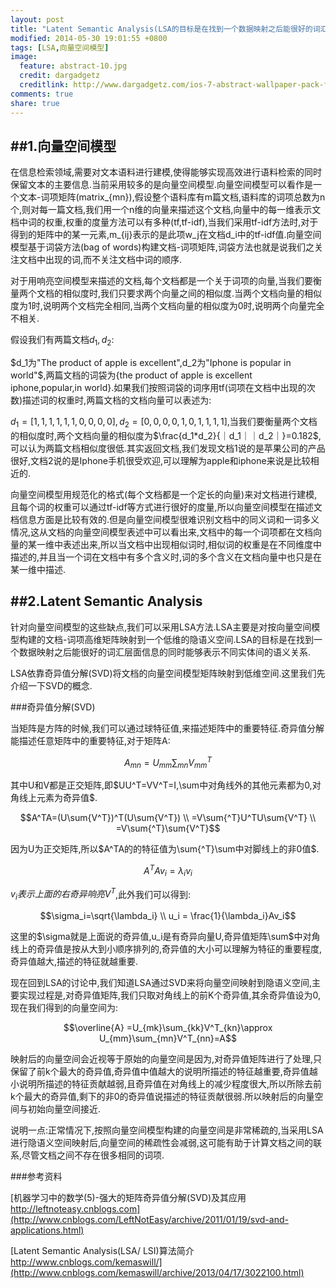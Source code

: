 ```yaml
---
layout: post
title: "Latent Semantic Analysis(LSA的目标是在找到一个数据映射之后能很好的词汇层面信息的同时能够表示不同实体间的语义关系)"
modified: 2014-05-30 19:01:55 +0800
tags: [LSA,向量空间模型]
image:
  feature: abstract-10.jpg
  credit: dargadgetz
  creditlink: http://www.dargadgetz.com/ios-7-abstract-wallpaper-pack-for-iphone-5-and-ipod-touch-retina/
comments: true
share: true
---
```


##1.向量空间模型
-------------

在信息检索领域,需要对文本语料进行建模,使得能够实现高效进行语料检索的同时保留文本的主要信息.当前采用较多的是向量空间模型.向量空间模型可以看作是一个文本-词项矩阵(matrix_{mn}),假设整个语料库有m篇文档,语料库的词项总数为n个,则对每一篇文档,我们用一个n维的向量来描述这个文档,向量中的每一维表示文档中词的权重,权重的度量方法可以有多种(tf,tf-idf),当我们采用tf-idf方法时,对于得到的矩阵中的某一元素,m_{ij}表示的是此项w_j在文档d_i中的tf-idf值.向量空间模型基于词袋方法(bag of words)构建文档-词项矩阵,词袋方法也就是说我们之关注文档中出现的词,而不关注文档中词的顺序.

对于用响亮空间模型来描述的文档,每个文档都是一个关于词项的向量,当我们要衡量两个文档的相似度时,我们只要求两个向量之间的相似度.当两个文档向量的相似度为1时,说明两个文档完全相同,当两个文档向量的相似度为0时,说明两个向量完全不相关.		


假设我们有两篇文档$d_1,d_2$:		

$d_1为"The product of apple is excellent",d_2为"Iphone is popular in world"$,两篇文档的词袋为{the product of apple is excellent iphone,popular,in world}.如果我们按照词袋的词序用tf(词项在文档中出现的次数)描述词的权重时,两篇文档的文档向量可以表述为:		

$d_1=[1,1,1,1,1,1,0,0,0,0],d_2=[0,0,0,0,1,0,1,1,1,1]$,当我们要衡量两个文档的相似度时,两个文档向量的相似度为$\frac{d_1*d_2}{｜d_1｜｜d_2｜}=0.182$,可以认为两篇文档相似度很低.其实返回文档,我们发现文档1说的是苹果公司的产品很好,文档2说的是Iphone手机很受欢迎,可以理解为apple和iphone来说是比较相近的.		

向量空间模型用规范化的格式(每个文档都是一个定长的向量)来对文档进行建模,且每个词的权重可以通过tf-idf等方式进行很好的度量,所以向量空间模型在描述文档信息方面是比较有效的.但是向量空间模型很难识别文档中的同义词和一词多义情况,这从文档的向量空间模型表述中可以看出来,文档中的每一个词项都在文档向量的某一维中表述出来,所以当文档中出现相似词时,相似词的权重是在不同维度中描述的,并且当一个词在文档中有多个含义时,词的多个含义在文档向量中也只是在某一维中描述.

##2.Latent Semantic Analysis	
----------------

针对向量空间模型的这些缺点,我们可以采用LSA方法.LSA主要是对按向量空间模型构建的文档-词项高维矩阵映射到一个低维的隐语义空间.LSA的目标是在找到一个数据映射之后能很好的词汇层面信息的同时能够表示不同实体间的语义关系.		

LSA依靠奇异值分解(SVD)将文档的向量空间模型矩阵映射到低维空间.这里我们先介绍一下SVD的概念.		

###奇异值分解(SVD)

当矩阵是方阵的时候,我们可以通过球特征值,来描述矩阵中的重要特征.奇异值分解能描述任意矩阵中的重要特征,对于矩阵A:		

$$A_{mn}=U_{mm}\sum_{mn}V^T_{mm}$$

其中U和V都是正交矩阵,即$UU^T=VV^T=I,\sum中对角线外的其他元素都为0,对角线上元素为奇异值$.		

$$A^TA=(U\sum{V^T})^T(U\sum{V^T}) \\
  	 =V\sum{^T}U^TU\sum{V^T} \\
  	 =V\sum{^T}\sum{V^T}$$

因为U为正交矩阵,所以$A^TA的的特征值为\sum{^T}\sum中对脚线上的非0值$.		

$$A^TAv_i=\lambda_iv_i$$

$v_i表示上面的右奇异响亮V^T$,此外我们可以得到:		

$$\sigma_i=\sqrt{\lambda_i}  \\
  u_i = \frac{1}{\lambda_i}Av_i$$		

这里的$\sigma就是上面说的奇异值,u_i是有奇异向量U,奇异值矩阵\sum$中对角线上的奇异值是按从大到小顺序排列的,奇异值的大小可以理解为特征的重要程度,奇异值越大,描述的特征就越重要.

现在回到LSA的讨论中,我们知道LSA通过SVD来将向量空间映射到隐语义空间,主要实现过程是,对奇异值矩阵,我们只取对角线上的前K个奇异值,其余奇异值设为0,现在我们得到的向量空间为:		

$$\overline{A} =U_{mk}\sum_{kk}V^T_{kn}\approx 	U_{mm}\sum_{mn}V^T_{nn}=A$$		

映射后的向量空间会近视等于原始的向量空间是因为,对奇异值矩阵进行了处理,只保留了前k个最大的奇异值,奇异值中值越大的说明所描述的特征越重要,奇异值越小说明所描述的特征贡献越弱,且奇异值在对角线上的减少程度很大,所以所除去前k个最大的奇异值,剩下的非0的奇异值说描述的特征贡献很弱.所以映射后的向量空间与初始向量空间接近.		

说明一点:正常情况下,按照向量空间模型构建的向量空间是非常稀疏的,当采用LSA进行隐语义空间映射后,向量空间的稀疏性会减弱,这可能有助于计算文档之间的联系,尽管文档之间不存在很多相同的词项.	


###参考资料	

[机器学习中的数学(5)-强大的矩阵奇异值分解(SVD)及其应用 http://leftnoteasy.cnblogs.com](http://www.cnblogs.com/LeftNotEasy/archive/2011/01/19/svd-and-applications.html)		

[Latent Semantic Analysis(LSA/ LSI)算法简介 http://www.cnblogs.com/kemaswill/](http://www.cnblogs.com/kemaswill/archive/2013/04/17/3022100.html)	






